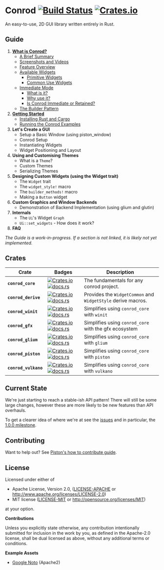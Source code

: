 # Conrod [![Build Status](https://travis-ci.org/PistonDevelopers/conrod.svg?branch=master)](https://travis-ci.org/PistonDevelopers/conrod) [![Crates.io](https://img.shields.io/crates/l/conrod_core.svg)](https://github.com/PistonDevelopers/conrod/blob/master/LICENSE)

An easy-to-use, 2D GUI library written entirely in Rust.

Guide
-----

1. [**What is Conrod?**][1]
    - [A Brief Summary][1.1]
    - [Screenshots and Videos][1.2]
    - [Feature Overview][1.3]
    - [Available Widgets][1.4]
        - [Primitive Widgets][1.4.1]
        - [Common Use Widgets][1.4.2]
    - [Immediate Mode][1.5]
        - [What is it?][1.5.1]
        - [Why use it?][1.5.2]
        - [Is Conrod Immediate or Retained?][1.5.3]
    - [The Builder Pattern][1.6]
2. [**Getting Started**][2]
    - [Installing Rust and Cargo][2.1]
    - [Running the Conrod Examples][2.2]
3. **Let's Create a GUI**
    - Setup a Basic Window (using piston_window)
    - Conrod Setup
    - Instantiating Widgets
    - Widget Positioning and Layout
4. **Using and Customising Themes**
    - What is a `Theme`?
    - Custom Themes
    - Serializing Themes
5. **Designing Custom Widgets (using the Widget trait)**
    - The `Widget` trait
    - The `widget_style!` macro
    - The `builder_methods!` macro
    - Making a `Button` widget
6. **Custom Graphics and Window Backends**
    - Demonstration of Backend Implementation (using glium and glutin)
7. **Internals**
    - The `Ui`'s Widget `Graph`
    - `Ui::set_widgets` - How does it work?
8. **FAQ**

*The Guide is a work-in-progress. If a section is not linked, it is likely not yet implemented.*


Crates
------

| Crate | Badges | Description |
| --- | --- | --- |
| **`conrod_core`** | [![Crates.io](https://img.shields.io/crates/v/conrod_core.svg)](https://crates.io/crates/conrod_core) [![docs.rs](https://docs.rs/conrod_core/badge.svg)](https://docs.rs/conrod_core/) | The fundamentals for any conrod project. |
| **`conrod_derive`** | [![Crates.io](https://img.shields.io/crates/v/conrod_derive.svg)](https://crates.io/crates/conrod_derive) [![docs.rs](https://docs.rs/conrod_derive/badge.svg)](https://docs.rs/conrod_derive/) | Provides the `WidgetCommon` and `WidgetStyle` derive macros. |
| **`conrod_winit`** | [![Crates.io](https://img.shields.io/crates/v/conrod_winit.svg)](https://crates.io/crates/conrod_winit) [![docs.rs](https://docs.rs/conrod_winit/badge.svg)](https://docs.rs/conrod_winit/) | Simplifies using `conrod_core` with `winit` |
| **`conrod_gfx`** | [![Crates.io](https://img.shields.io/crates/v/conrod_gfx.svg)](https://crates.io/crates/conrod_gfx) [![docs.rs](https://docs.rs/conrod_gfx/badge.svg)](https://docs.rs/conrod_gfx/) | Simplifies using `conrod_core` with the gfx ecosystem |
| **`conrod_glium`** | [![Crates.io](https://img.shields.io/crates/v/conrod_glium.svg)](https://crates.io/crates/conrod_glium) [![docs.rs](https://docs.rs/conrod_glium/badge.svg)](https://docs.rs/conrod_glium/) | Simplifies using `conrod_core` with `glium` |
| **`conrod_piston`** | [![Crates.io](https://img.shields.io/crates/v/conrod_piston.svg)](https://crates.io/crates/conrod_piston) [![docs.rs](https://docs.rs/conrod_piston/badge.svg)](https://docs.rs/conrod_piston/) | Simplifies using `conrod_core` with `piston` |
| **`conrod_vulkano`** | [![Crates.io](https://img.shields.io/crates/v/conrod_vulkano.svg)](https://crates.io/crates/conrod_vulkano) [![docs.rs](https://docs.rs/conrod_vulkano/badge.svg)](https://docs.rs/conrod_vulkano/) | Simplifies using `conrod_core` with `vulkano` |


Current State
-------------

We're just starting to reach a stable-ish API pattern! There will still be some
large changes, however these are more likely to be new features than API
overhauls.

To get a clearer idea of where we're at see the [issues] and in particular, the
[1.0.0 milestone].


Contributing
------------

Want to help out? See [Piston's how to contribute guide][Contributing].


License
-------

Licensed under either of

 * Apache License, Version 2.0, ([LICENSE-APACHE](LICENSE-APACHE) or http://www.apache.org/licenses/LICENSE-2.0)
 * MIT license ([LICENSE-MIT](LICENSE-MIT) or http://opensource.org/licenses/MIT)

at your option.


**Contributions**

Unless you explicitly state otherwise, any contribution intentionally submitted
for inclusion in the work by you, as defined in the Apache-2.0 license, shall be
dual licensed as above, without any additional terms or conditions.

**Example Assets**

- [Google Noto](https://www.google.com/get/noto/) (Apache2)


[The API Documentation]: https://docs.rs/conrod/
[The Guide]: http://docs.piston.rs/conrod/conrod/guide/index.html

[1]:        http://docs.piston.rs/conrod/conrod/guide/chapter_1/index.html
[1.1]:      http://docs.piston.rs/conrod/conrod/guide/chapter_1/index.html#a-brief-history
[1.2]:      http://docs.piston.rs/conrod/conrod/guide/chapter_1/index.html#screenshots-and-videos
[1.3]:      http://docs.piston.rs/conrod/conrod/guide/chapter_1/index.html#feature-overview
[1.4]:      http://docs.piston.rs/conrod/conrod/guide/chapter_1/index.html#available-widgets
[1.4.1]:    http://docs.piston.rs/conrod/conrod/guide/chapter_1/index.html#primitive-widgets
[1.4.2]:    http://docs.piston.rs/conrod/conrod/guide/chapter_1/index.html#common-use-widgets
[1.5]:      http://docs.piston.rs/conrod/conrod/guide/chapter_1/index.html#immediate-mode
[1.5.1]:    http://docs.piston.rs/conrod/conrod/guide/chapter_1/index.html#what-is-it
[1.5.2]:    http://docs.piston.rs/conrod/conrod/guide/chapter_1/index.html#why-use-it
[1.5.3]:    http://docs.piston.rs/conrod/conrod/guide/chapter_1/index.html#is-conrod-immediate-or-retained
[1.6]:      http://docs.piston.rs/conrod/conrod/guide/chapter_1/index.html#the-builder-pattern
[2]:        http://docs.piston.rs/conrod/conrod/guide/chapter_2/index.html
[2.1]:      http://docs.piston.rs/conrod/conrod/guide/chapter_2/index.html#installing-rust-and-cargo
[2.2]:      http://docs.piston.rs/conrod/conrod/guide/chapter_2/index.html#running-the-conrod-examples

[issues]: https://github.com/PistonDevelopers/conrod/issues
[1.0.0 milestone]: https://github.com/PistonDevelopers/conrod/milestones/1.0.0

[Contributing]: https://github.com/PistonDevelopers/piston/blob/master/CONTRIBUTING.md
